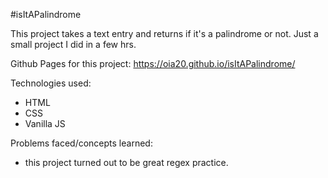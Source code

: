 #isItAPalindrome

This project takes a text entry and returns if it's a palindrome or not. Just a small project I did in a few hrs.

Github Pages for this project: https://oia20.github.io/isItAPalindrome/

Technologies used:
- HTML
- CSS
- Vanilla JS

Problems faced/concepts learned:
- this project turned out to be great regex practice.
